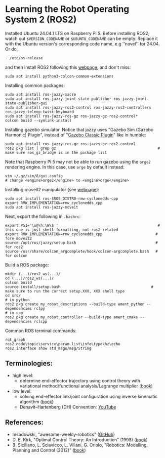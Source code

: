 # Learning the Robot Operating System 2 (ROS2)

Installed Ubuntu 24.04.1 LTS on Raspberry Pi 5. Before installing ROS2, watch out ``$VERSION_CODENAME`` or ``$UBUNTU_CODENAME`` can be empty. Replace it with the Ubuntu version's corresponding code name, e.g ''novel'' for 24.04. Or do,

    . /etc/os-release

and then install ROS2 following this <a href="https://docs.ros.org/en/jazzy/Installation/Ubuntu-Install-Debs.html">webpage</a>, and don't miss:

    sudo apt install python3-colcon-common-extensions

Installing common packages:

    sudo apt install ros-jazzy-xacro     
    sudo apt install ros-jazzy-joint-state-publisher ros-jazzy-joint-state-publisher-gui
    sudo apt install ros-jazzy-ros2-control ros-jazzy-ros2-controllers ros-jazzy-teleop-twist-keyboard
    sudo apt install ros-jazzy-ros-gz ros-jazzy-gz-ros2-control*
    colcon build --symlink-install

Installing gazebo simulator. Notice that jazzy uses "Gazebo Sim (Gazebo Harmonic) Plugin", instead of "<a href="https://classic.gazebosim.org/tutorials?tut=ros_gzplugins">Gazebo Classic Plugin</a>" like in humble:

    sudo apt install ros-jazzy-ros-gz ros-jazzy-gz-ros2-control 
    ros2 pkg list | grep gz                                              # make sure ros_gz_bridge is in the package list

Note that Raspberry Pi 5 may not be able to run gazebo using the ``orge2`` rendering engine. In this case, use ``orge`` by default instead:

    vim ~/.gz/sim/8/gui.config
    # change <engine>orge2</engine> to <engine>orge</engine>

Installing moveit2 manipulator (see <a href="https://moveit.ai/install-moveit2/binary/">webpage</a>):

    sudo apt install ros-$ROS_DISTRO-rmw-cyclonedds-cpp
    export RMW_IMPLEMENTATION=rmw_cyclonedds_cpp
    sudo apt install ros-jazzy-moveit

Next, export the following in ``.bashrc``:

    export PS1='\u@\h:\W\$ '                                             # this one is just shell formatting, not ros2 related
    export RMW_IMPLEMENTATION=rmw_cyclonedds_cpp                        # fore moveit2      
    source /opt/ros/jazzy/setup.bash                                    # for ros2 
    source /usr/share/colcon_argcomplete/hook/colcon-argcomplete.bash   # for colcon

Build a ROS package:

    mkdir (...)/ros2_ws(...)/
    cd (...)/ros2_ws(...)/
    colcon build
    source install/setup.bash                                         # make sure to run the correct setup.XXX, XXX shell type
    cd src/
    # in python
    ros2 pkg create my_robot_descriptions --build-type ament_python --dependencies rclpy 
    # in cpp
    ros2 pkg create my_robot_controller --build-type ament_cmake --dependencies rclcpp

Common ROS terminal commands:

    rqt_graph
    ros2 node\topic\service\param list\info\type\hz\echo
    ros2 interface show std_msgs/msg/String

## Terminologies:

- high level:
    * determine end-effector trajectory using control theory with variational method/functional analysis/Lagrange multiplier (<a href="https://www.amazon.de/-/en/Donald-Kirk-ebook/dp/B00CWR4MX0">book</a>)
- low level:
    * solving end-effector link/joint configuration using inverse kinematic algorithm (<a href="https://www.amazon.de/-/en/Bruno-Siciliano-ebook/dp/B007IDTLL6">book</a>)
    * Denavit–Hartenberg (DH) Convention: <a href="https://www.youtube.com/watch?v=rA9tm0gTln8">YouTube</a>

## References:
- msadowski, "awesome-weekly-robotics" (<a href="https://github.com/msadowski/awesome-weekly-robotics">GitHub</a>)
- D. E. Kirk, "Optimal Control Theory: An Introduction" (1998) (<a href="https://www.amazon.de/-/en/Donald-Kirk-ebook/dp/B00CWR4MX0">book</a>)
- B. Siciliano, L. Sciavicco, L. Villani, G. Oriolo, "Robotics: Modelling, Planning and Control (2012)" (<a href="https://www.amazon.de/-/en/Bruno-Siciliano-ebook/dp/B007IDTLL6">book</a>)

